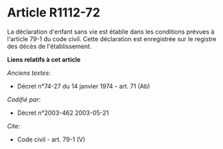 # Article R1112-72

La déclaration d'enfant sans vie est établie dans les conditions prévues à l'article 79-1 du code civil. Cette déclaration
est enregistrée sur le registre des décès de l'établissement.

**Liens relatifs à cet article**

_Anciens textes_:

  - Décret n°74-27 du 14 janvier 1974 - art. 71 (Ab)

_Codifié par_:

  - Décret n°2003-462 2003-05-21

_Cite_:

  - Code civil - art. 79-1 (V)
